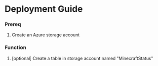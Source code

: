 # Deployment Guide

### Prereq

1. Create an Azure storage account

### Function

1. [optional] Create a table in storage account named "MinecraftStatus"
